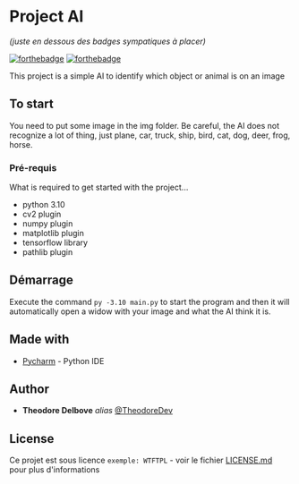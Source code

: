 # Project AI
_(juste en dessous des badges sympatiques à placer)_

[![forthebadge](http://forthebadge.com/images/badges/built-with-love.svg)](#)  [![forthebadge](http://forthebadge.com/images/badges/powered-by-electricity.svg)](#)

This project is a simple AI to identify which object or animal is on an image

## To start

You need to put some image in the img folder. Be careful, the AI does not recognize a lot of thing, just plane, car, truck, ship, bird, cat, dog, deer, frog, horse.

### Pré-requis

What is required to get started with the project...

- python 3.10
- cv2 plugin
- numpy plugin
- matplotlib plugin
- tensorflow library
- pathlib plugin

## Démarrage

Execute the command ``py -3.10 main.py`` to start the program and then it will automatically open a widow with your image and what the AI think it is. 

## Made with

* [Pycharm](https://www.jetbrains.com/pycharm/download/?section=windows) - Python IDE

## Author

* **Theodore Delbove** _alias_ [@TheodoreDev](https://github.com/theodoredev)

## License

Ce projet est sous licence ``exemple: WTFTPL`` - voir le fichier [LICENSE.md](LICENSE.md) pour plus d'informations

